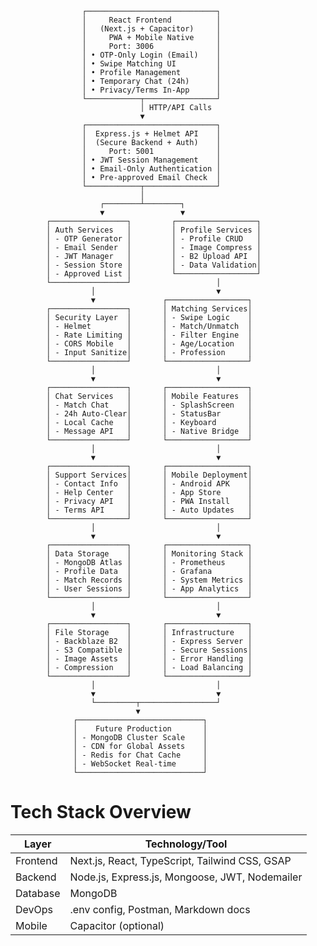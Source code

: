                     ┌─────────────────────────────┐
                    │     React Frontend          │
                    │   (Next.js + Capacitor)     │
                    │     PWA + Mobile Native     │
                    │     Port: 3006              │
                    │ • OTP-Only Login (Email)    │
                    │ • Swipe Matching UI         │
                    │ • Profile Management        │
                    │ • Temporary Chat (24h)      │
                    │ • Privacy/Terms In-App      │
                    └────────────┬────────────────┘
                                 │ HTTP/API Calls
                                 ▼
                    ┌─────────────────────────────┐
                    │  Express.js + Helmet API    │
                    │  (Secure Backend + Auth)    │
                    │     Port: 5001              │
                    │ • JWT Session Management    │
                    │ • Email-Only Authentication │
                    │ • Pre-approved Email Check  │
                    └────────────┬────────────────┘
                                 │
                        ┌────────┴────────┐
                        ▼                 ▼
            ┌─────────────────┐         ┌──────────────────┐
            │ Auth Services   │         │ Profile Services │
            │ - OTP Generator │         │ - Profile CRUD   │
            │ - Email Sender  │         │ - Image Compress │
            │ - JWT Manager   │         │ - B2 Upload API  │
            │ - Session Store │         │ - Data Validation│
            │ - Approved List │         └──────────────────┘
            └─────────────────┘                   │
                      │                           ▼
                      ▼               ┌──────────────────┐
            ┌─────────────────┐       │ Matching Services│
            │ Security Layer  │       │ - Swipe Logic    │
            │ - Helmet        │       │ - Match/Unmatch  │
            │ - Rate Limiting │       │ - Filter Engine  │
            │ - CORS Mobile   │       │ - Age/Location   │
            │ - Input Sanitize│       │ - Profession     │
            └─────────────────┘       └──────────────────┘
                      │                           │
                      ▼                           ▼
            ┌─────────────────┐       ┌──────────────────┐
            │ Chat Services   │       │ Mobile Features  │
            │ - Match Chat    │       │ - SplashScreen   │
            │ - 24h Auto-Clear│       │ - StatusBar      │
            │ - Local Cache   │       │ - Keyboard       │
            │ - Message API   │       │ - Native Bridge  │
            └─────────────────┘       └──────────────────┘
                      │                           │
                      ▼                           ▼
            ┌─────────────────┐       ┌──────────────────┐
            │ Support Services│       │ Mobile Deployment│
            │ - Contact Info  │       │ - Android APK    │
            │ - Help Center   │       │ - App Store      │
            │ - Privacy API   │       │ - PWA Install    │
            │ - Terms API     │       │ - Auto Updates   │
            └─────────────────┘       └──────────────────┘
                      │                           │
                      ▼                           ▼
            ┌─────────────────┐       ┌──────────────────┐
            │ Data Storage    │       │ Monitoring Stack │
            │ - MongoDB Atlas │       │ - Prometheus     │
            │ - Profile Data  │       │ - Grafana        │
            │ - Match Records │       │ - System Metrics │
            │ - User Sessions │       │ - App Analytics  │
            └─────────────────┘       └──────────────────┘
                      │                           │
                      ▼                           ▼
            ┌─────────────────┐       ┌──────────────────┐
            │ File Storage    │       │ Infrastructure   │
            │ - Backblaze B2  │       │ - Express Server │
            │ - S3 Compatible │       │ - Secure Sessions│
            │ - Image Assets  │       │ - Error Handling │
            │ - Compression   │       │ - Load Balancing │
            └─────────────────┘       └──────────────────┘
                      │                           │
                      ▼                           ▼
                      └─────────┬─────────────────┘
                                ▼
                  ┌────────────────────────────┐
                  │    Future Production       │
                  │ - MongoDB Cluster Scale    │
                  │ - CDN for Global Assets    │
                  │ - Redis for Chat Cache     │
                  │ - WebSocket Real-time      │
                  └────────────────────────────┘


# Tech Stack Overview

| Layer      | Technology/Tool                                      |
|------------|------------------------------------------------------|
| Frontend   | Next.js, React, TypeScript, Tailwind CSS, GSAP       |
| Backend    | Node.js, Express.js, Mongoose, JWT, Nodemailer       |
| Database   | MongoDB                                              |
| DevOps     | .env config, Postman, Markdown docs                  |
| Mobile     | Capacitor (optional)                                 |